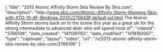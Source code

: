 {
    "title": "2013 Atomic Affinity Storm Skis Review By Skis.com",
    "description": "http:\/\/www.skis.com\/Atomic-Affinity-Storm-Womens-Skis-with-XTO-10-AF-Bindings-2013\/275843P,default,pd.html  The Atomic Affinity Storm storms back on to the scene this year as a great ski for the strong intermediate to advanced skier who will spend most of",
    "videoid": "3766106",
    "date_created": "1411361152",
    "date_modified": "1418182007",
    "type": "captivate",
    "layout": "video",
    "url": "\/v\/2013-atomic-affinity-storm-skis-review-by-skis-com\/3766106"
}